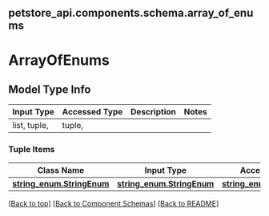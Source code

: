 <a name="top"></a>
## petstore_api.components.schema.array_of_enums
# ArrayOfEnums

## Model Type Info
Input Type | Accessed Type | Description | Notes
------------ | ------------- | ------------- | -------------
list, tuple,  | tuple,  |  | 

### Tuple Items
Class Name | Input Type | Accessed Type | Description | Notes
------------- | ------------- | ------------- | ------------- | -------------
[**string_enum.StringEnum**](string_enum.StringEnum.md) | [**string_enum.StringEnum**](string_enum.StringEnum.md) | [**string_enum.StringEnum**](string_enum.StringEnum.md) |  | 

[[Back to top]](#top) [[Back to Component Schemas]](../../../README.md#Component-Schemas) [[Back to README]](../../../README.md)